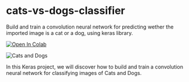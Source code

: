 # cats-vs-dogs-classifier
Build and train a convolution neural network for predicting wether the imported image is a cat or a dog, using keras library.

[![Open In Colab](https://colab.research.google.com/assets/colab-badge.svg)](https://colab.research.google.com/github/DiouaneAbdallah/cats-vs-dogs-classifier/blob/main/CatVsDog_Classifier.ipynb)

![Cats and Dogs](https://miro.medium.com/max/700/0*orPQm0tHZGH59S0N)

In this Keras project, we will discover how to build and train a convolution neural network for classifying images of Cats and Dogs.


